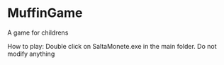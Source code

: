 # MuffinGame
A game for childrens

How to play: Double click on SaltaMonete.exe in the main folder. Do not modify anything

